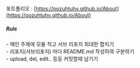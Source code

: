 포트폴리오 : [https://pozuhtuhv.github.io/About](https://pozuhtuhv.github.io/About)<br>

##### Rule

\- 메인 주제에 모듈 적고 서브 리포지 최대한 합치기<br>
\- 리포지(서브리포지) 마다 README.md 작성하여 구분하기<br>
\- upload, del, edit.. 등등 커밋할때 남기기
